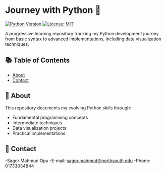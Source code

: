 # Journey with Python 🐍

[![Python Version](https://img.shields.io/badge/python-3.8%2B-blue)](https://www.python.org/)
[![License: MIT](https://img.shields.io/badge/License-MIT-yellow.svg)](https://opensource.org/licenses/MIT)

A progressive learning repository tracking my Python development journey from basic syntax to advanced implementations, including data visualization techniques.

## 📚 Table of Contents
- [About](#-about)
- [Contact](#-contact)

## 🌟 About
This repository documents my evolving Python skills through:
- Fundamental programming concepts
- Intermediate techniques
- Data visualization projects
- Practical implementations

## 📧 Contact
-Sagor Mahmud Opu
-E-mail: sagor.mahmud@northsouth.edu
-Phone: 01733034844